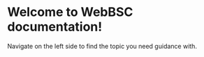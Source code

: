 Welcome to WebBSC documentation!
==================================================

Navigate on the left side to find the topic you need guidance with.
